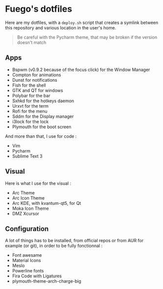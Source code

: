 # Fuego's dotfiles

Here are my dotfiles, with a `deploy.sh` script that creates a symlink between this repository and various location in the user's home.

> Be careful with the Pycharm theme, that may be broken if the version doesn't match

## Apps

* Bspwm (v0.9.2 because of the focus click) for the Window Manager
* Compton for animations
* Dunst for notifications
* Fish for the shell
* GTK and QT for windows
* Polybar for the bar
* Sxhkd for the hotkeys daemon
* Urxvt for the term
* Rofi for the menu
* Sddm for the Display manager
* i3lock for the lock
* Plymouth for the boot screen

And more than that, I use for code :

* Vim
* Pycharm
* Sublime Text 3

## Visual

Here is what I use for the visual :

* Arc Theme
* Arc Icon Theme
* Arc KDE, with kvantum-qt5, for Qt
* Moka Icon Theme
* DMZ Xcursor

## Configuration

A lot of things has to be installed, from official repos or from AUR for example (or git), in order to be fully fonctionnal :

* Font awesame
* Material Icons
* Meslo
* Powerline fonts
* Fira Code with Ligatures
* plymouth-theme-arch-charge-big
